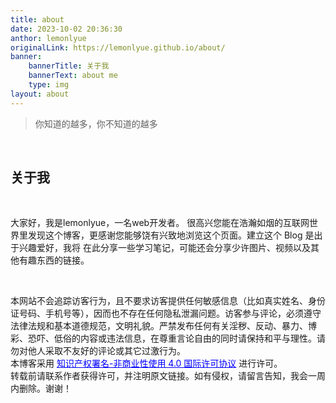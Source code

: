 ```yaml
---
title: about
date: 2023-10-02 20:36:30
anthor: lemonlyue
originalLink: https://lemonlyue.github.io/about/
banner:
    bannerTitle: 关于我
    bannerText: about me
    type: img
layout: about
---
```


> 你知道的越多，你不知道的越多

<br>

## 关于我

<br>

大家好，我是lemonlyue，一名web开发者。 
很高兴您能在浩瀚如烟的互联网世界里发现这个博客，更感谢您能够饶有兴致地浏览这个页面。建立这个 Blog 是出于兴趣爱好，我将
在此分享一些学习笔记，可能还会分享少许图片、视频以及其他有趣东西的链接。

<br>

本网站不会追踪访客行为，且不要求访客提供任何敏感信息（比如真实姓名、身份证号码、手机号等），因而也不存在任何隐私泄漏问题。访客参与评论，必须遵守法律法规和基本道德规范，文明礼貌。严禁发布任何有关淫秽、反动、暴力、博彩、恐吓、低俗的内容或违法信息，在尊重言论自由的同时请保持和平与理性。请勿对他人采取不友好的评论或其它过激行为。<br>本博客采用 <a style="color:blue" target="_blank" href="https://creativecommons.org/licenses/by-nc-sa/4.0/deed.zh">知识产权署名-非商业性使用 4.0 国际许可协议</a> 进行许可。<br>转载前请联系作者获得许可，并注明原文链接。如有侵权，请留言告知，我会一周内删除。谢谢！